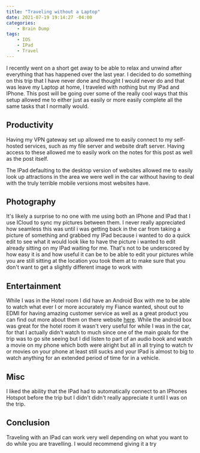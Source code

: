 ```yaml
---
title: "Traveling without a Laptop"
date: 2021-07-19 19:14:27 -04:00
categories:
    - Brain Dump
tags:
    - IOS
    - IPad
    - Travel
---
```


I recently went on a short get away to be able to relax and unwind after everything that has happened over the last year. I decided to do something on this trip that I have never done and thought I would never do and that was leave my Laptop at home, I traveled with nothing but my IPad and IPhone. This post will be going over some of the really cool ways that this setup allowed me to either just as easily or more easily complete all the same tasks that I normally would.

## Productivity
Having my VPN gateway set up allowed me to easily connect to my self-hosted services, such as my file server and website draft server. Having access to these allowed me to easily work on the notes for this post as well as the post itself.

The IPad defaulting to the desktop version of websites allowed me to easily look up attractions in the area we were well in the car without having to deal with the truly terrible mobile versions most websites have.

## Photography
It's likely a surprise to no one with me using both an IPhone and IPad that I use ICloud to sync my pictures between them. I never really appreciated how seamless this was until i was getting back in the car from taking a picture of something and grabbed my IPad because i wanted to do a quick edit to see what it would look like to have the picture i wanted to edit already sitting on my IPad waiting for me. That's not to be underscored by how easy it is and how useful it can be to be able to edit your pictures while you are still sitting at the location you took them at to make sure that you don't want to get a slightly different image to work with


## Entertainment
While I was in the Hotel room I did have an Android Box with me to be able to watch what ever I or more accurately my Fiance wanted, shout out to EDMI for having amazing customer service as well as a great product you can find out more about them on there website [here](https://www.shopedmi.com/). While the android box was great for the hotel room it wasn't very useful for while I was in the car, for that I actually didn't watch to much since one of the main goals for the trip was to go site seeing but I did listen to part of an audio book and watch a movie on my phone which both were alright but all in all trying to watch tv or movies on your phone at least still sucks and your IPad is almost to big to watch anything for an extended period of time for in a vehicle.

## Misc
I liked the ability that the IPad had to automatically connect to an IPhones Hotspot before the trip but I didn't didn't really appreciate it until I was on the trip. 

## Conclusion
Traveling with an IPad can work very well depending on what you want to do while you are travelling. I would recommend giving it a try